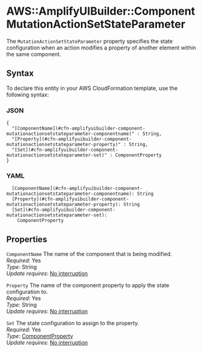 # AWS::AmplifyUIBuilder::Component MutationActionSetStateParameter<a name="aws-properties-amplifyuibuilder-component-mutationactionsetstateparameter"></a>

The `MutationActionSetStateParameter` property specifies the state configuration when an action modifies a property of another element within the same component\.

## Syntax<a name="aws-properties-amplifyuibuilder-component-mutationactionsetstateparameter-syntax"></a>

To declare this entity in your AWS CloudFormation template, use the following syntax:

### JSON<a name="aws-properties-amplifyuibuilder-component-mutationactionsetstateparameter-syntax.json"></a>

```
{
  "[ComponentName](#cfn-amplifyuibuilder-component-mutationactionsetstateparameter-componentname)" : String,
  "[Property](#cfn-amplifyuibuilder-component-mutationactionsetstateparameter-property)" : String,
  "[Set](#cfn-amplifyuibuilder-component-mutationactionsetstateparameter-set)" : ComponentProperty
}
```

### YAML<a name="aws-properties-amplifyuibuilder-component-mutationactionsetstateparameter-syntax.yaml"></a>

```
  [ComponentName](#cfn-amplifyuibuilder-component-mutationactionsetstateparameter-componentname): String
  [Property](#cfn-amplifyuibuilder-component-mutationactionsetstateparameter-property): String
  [Set](#cfn-amplifyuibuilder-component-mutationactionsetstateparameter-set):
    ComponentProperty
```

## Properties<a name="aws-properties-amplifyuibuilder-component-mutationactionsetstateparameter-properties"></a>

`ComponentName` <a name="cfn-amplifyuibuilder-component-mutationactionsetstateparameter-componentname"></a>
The name of the component that is being modified\.  
_Required_: Yes  
_Type_: String  
_Update requires_: [No interruption](https://docs.aws.amazon.com/AWSCloudFormation/latest/UserGuide/using-cfn-updating-stacks-update-behaviors.html#update-no-interrupt)

`Property` <a name="cfn-amplifyuibuilder-component-mutationactionsetstateparameter-property"></a>
The name of the component property to apply the state configuration to\.  
_Required_: Yes  
_Type_: String  
_Update requires_: [No interruption](https://docs.aws.amazon.com/AWSCloudFormation/latest/UserGuide/using-cfn-updating-stacks-update-behaviors.html#update-no-interrupt)

`Set` <a name="cfn-amplifyuibuilder-component-mutationactionsetstateparameter-set"></a>
The state configuration to assign to the property\.  
_Required_: Yes  
_Type_: [ComponentProperty](aws-properties-amplifyuibuilder-component-componentproperty.md)  
_Update requires_: [No interruption](https://docs.aws.amazon.com/AWSCloudFormation/latest/UserGuide/using-cfn-updating-stacks-update-behaviors.html#update-no-interrupt)
